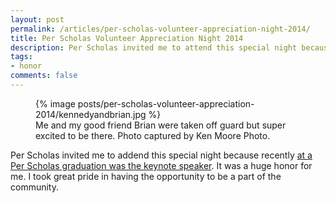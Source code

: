 ```yaml
---
layout: post
permalink: /articles/per-scholas-volunteer-appreciation-night-2014/
title: Per Scholas Volunteer Appreciation Night 2014
description: Per Scholas invited me to attend this special night because recently I was the keynote speaker at their graduation.
tags:
- honor
comments: false
---
```


<figure>
  {% image posts/per-scholas-volunteer-appreciation-2014/kennedyandbrian.jpg %}
  <figcaption>Me and my good friend Brian were taken off guard but super excited to be there. Photo captured by Ken Moore Photo.</figcaption>
</figure>

<p>Per Scholas invited me to addend this special night because recently <a href="/articles/per-scholas-keynote-speaker/">at a Per Scholas graduation was the keynote speaker</a>. It was a huge honor for me. I took great pride in having the opportunity to be a part of the community.</p>

